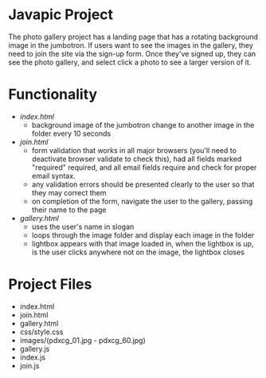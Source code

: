 # Javapic Project

The photo gallery project has a landing page that has a rotating background image in the jumbotron. If users want to see the images in the gallery, they need to join the site via the sign-up form. Once they've signed up, they can see the photo gallery, and select click a photo to see a larger version of it.

# Functionality
- _index.html_
  - background image of the jumbotron change to another image in the folder every 10 seconds
- _join.html_
  - form validation that works in all major browsers (you'll need to deactivate browser validate to check this), had all fields marked "required" required, and all email fields require and check for proper email syntax.
  - any validation errors should be presented clearly to the user so that they may correct them
  - on completion of the form, navigate the user to the gallery, passing their name to the page
- _gallery.html_
  - uses the user's name in slogan 
  - loops through the image folder and display each image in the folder
  - lightbox appears with that image loaded in, when the lightbox is up, is the user clicks anywhere not on the image, the lightbox closes

# Project Files
- index.html
- join.html
- gallery.html
- css/style.css
- images/(pdxcg_01.jpg - pdxcg_60.jpg)
- gallery.js
- index.js
- join.js
